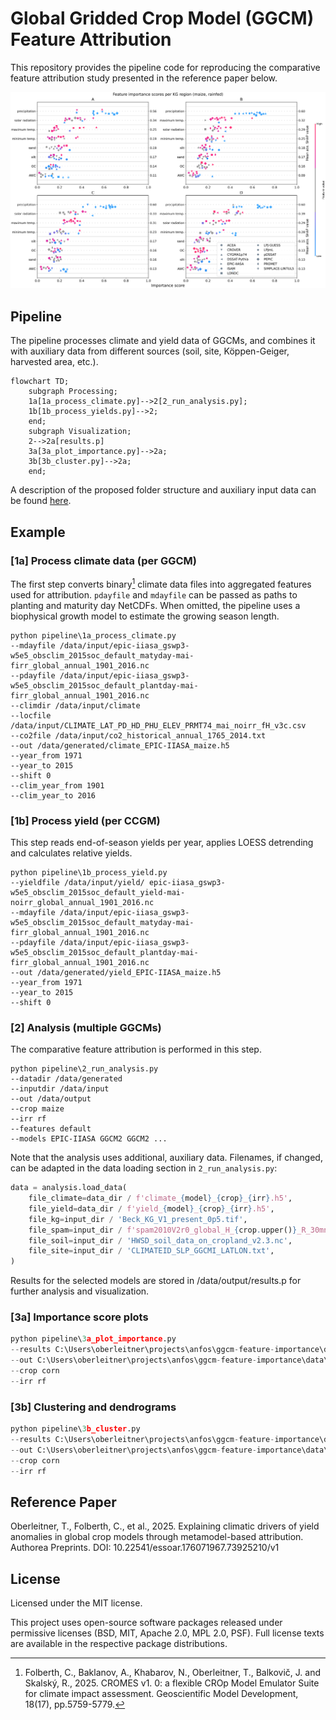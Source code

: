 # Global Gridded Crop Model (GGCM) Feature Attribution

This repository provides the pipeline code for reproducing the comparative feature attribution study presented in the reference paper below.

![Importance scores overview](assets/scores.svg)

## Pipeline

The pipeline processes climate and yield data of GGCMs, and combines it with auxiliary data from different sources (soil, site, Köppen-Geiger, harvested area, etc.).

```mermaid
flowchart TD;
    subgraph Processing;
    1a[1a_process_climate.py]-->2[2_run_analysis.py];
    1b[1b_process_yields.py]-->2;
    end;
    subgraph Visualization;
    2-->2a[results.p]
    3a[3a_plot_importance.py]-->2a;
    3b[3b_cluster.py]-->2a;
    end;
```

A description of the proposed folder structure and auxiliary input data can be found [here](/data/input/README.md).

## Example

### [1a] Process climate data (per GGCM)

The first step converts binary[^1] climate data files into aggregated features used for attribution. `pdayfile` and `mdayfile` can be passed as paths to planting and maturity day NetCDFs. When omitted, the pipeline uses a biophysical growth model to estimate the growing season length.

```console
python pipeline\1a_process_climate.py 
--mdayfile /data/input/epic-iiasa_gswp3-w5e5_obsclim_2015soc_default_matyday-mai-firr_global_annual_1901_2016.nc 
--pdayfile /data/input/epic-iiasa_gswp3-w5e5_obsclim_2015soc_default_plantday-mai-firr_global_annual_1901_2016.nc 
--climdir /data/input/climate 
--locfile /data/input/CLIMATE_LAT_PD_HD_PHU_ELEV_PRMT74_mai_noirr_fH_v3c.csv  
--co2file /data/input/co2_historical_annual_1765_2014.txt 
--out /data/generated/climate_EPIC-IIASA_maize.h5
--year_from 1971 
--year_to 2015 
--shift 0 
--clim_year_from 1901 
--clim_year_to 2016 
```
[^1]: Folberth, C., Baklanov, A., Khabarov, N., Oberleitner, T., Balkovič, J. and Skalský, R., 2025. CROMES v1. 0: a flexible CROp Model Emulator Suite for climate impact assessment. Geoscientific Model Development, 18(17), pp.5759-5779.


### [1b] Process yield (per CCGM)

This step reads end-of-season yields per year, applies LOESS detrending and calculates relative yields.

```console
python pipeline\1b_process_yield.py 
--yieldfile /data/input/yield/ epic-iiasa_gswp3-w5e5_obsclim_2015soc_default_yield-mai-noirr_global_annual_1901_2016.nc
--mdayfile /data/input/epic-iiasa_gswp3-w5e5_obsclim_2015soc_default_matyday-mai-firr_global_annual_1901_2016.nc 
--pdayfile /data/input/epic-iiasa_gswp3-w5e5_obsclim_2015soc_default_plantday-mai-firr_global_annual_1901_2016.nc 
--out /data/generated/yield_EPIC-IIASA_maize.h5
--year_from 1971 
--year_to 2015 
--shift 0 
```

### [2] Analysis (multiple GGCMs)

The comparative feature attribution is performed in this step.

```console
python pipeline\2_run_analysis.py 
--datadir /data/generated 
--inputdir /data/input 
--out /data/output 
--crop maize 
--irr rf
--features default
--models EPIC-IIASA GGCM2 GGCM2 ...
```

Note that the analysis uses additional, auxiliary data. Filenames, if changed, can be adapted in the data loading section in `2_run_analysis.py`:

```python
data = analysis.load_data(
    file_climate=data_dir / f'climate_{model}_{crop}_{irr}.h5', 
    file_yield=data_dir / f'yield_{model}_{crop}_{irr}.h5',
    file_kg=input_dir / 'Beck_KG_V1_present_0p5.tif',
    file_spam=input_dir / f'spam2010V2r0_global_H_{crop.upper()}_R_30mn.tif',
    file_soil=input_dir / 'HWSD_soil_data_on_cropland_v2.3.nc',
    file_site=input_dir / 'CLIMATEID_SLP_GGCMI_LATLON.txt',   
)
```

Results for the selected models are stored in /data/output/results.p for further analysis and visualization.

### [3a] Importance score plots

```python
python pipeline\3a_plot_importance.py 
--results C:\Users\oberleitner\projects\anfos\ggcm-feature-importance\data\output\results.p 
--out C:\Users\oberleitner\projects\anfos\ggcm-feature-importance\data\output\importance.svg 
--crop corn 
--irr rf
```

### [3b] Clustering and dendrograms

```python
python pipeline\3b_cluster.py 
--results C:\Users\oberleitner\projects\anfos\ggcm-feature-importance\data\output\results.p 
--out C:\Users\oberleitner\projects\anfos\ggcm-feature-importance\data\output 
--crop corn 
--irr rf
```

## Reference Paper

Oberleitner, T., Folberth, C., et al., 2025. Explaining climatic drivers of yield anomalies in global crop models through metamodel-based attribution. Authorea Preprints. DOI: 10.22541/essoar.176071967.73925210/v1

## License

Licensed under the MIT license.

This project uses open-source software packages released under permissive licenses (BSD, MIT, Apache 2.0, MPL 2.0, PSF). Full license texts are available in the respective package distributions.